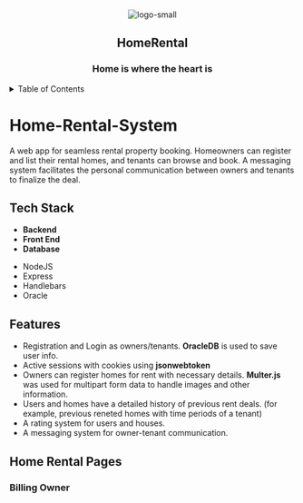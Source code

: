 <div id="top"></div>
<!--Project LOGO -->
<br/>
<div align="center">

![logo-small](https://github.com/user-attachments/assets/762b1b1e-eecc-4556-b833-a33aff58b026)

<h2 align="center">HomeRental</h2>
  <h3 align="center">Home is where the heart is </h3>
</div>

<!--TABLE OF CONTENTS -->
<details>
  <summary>Table of Contents</summary>
  <ol>
    <li>
      <a href="#about-the-project">About The Project</a>
      <ul>
        <li><a href="#built-with">Built With</a></li>
      </ul>
    </li>
    <li>
      <a href="#getting-started">Getting Started</a>
      <ul>
        <li><a href="#prerequisites">Prerequisites</a></li>
        <li><a href="#installation">Installation</a></li>
      </ul>
    </li>
    <li><a href="#license">License</a></li>
    <li><a href="#contact">Contact</a></li>
  </ol>
</details>

# Home-Rental-System
A web app for seamless rental property booking. Homeowners can register and list their rental homes, and tenants can browse and book. A messaging system facilitates the personal communication between owners and tenants to finalize the deal.

## Tech Stack
- **Backend**
- **Front End**
- **Database**
* NodeJS
* Express
* Handlebars
* Oracle

## Features
* Registration and Login as owners/tenants. **OracleDB** is used to save user info.
* Active sessions with cookies using **jsonwebtoken**
* Owners can register homes for rent with necessary details. **Multer.js** was used for multipart form data to handle images and other information.
* Users and homes have a detailed history of previous rent deals. (for example, previous reneted homes with time periods of a tenant)
* A rating system for users and houses.
* A messaging system for owner-tenant communication.


## Home Rental Pages
### Billing Owner 


